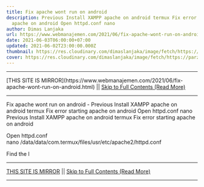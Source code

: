 ```yaml
---
title: Fix apache wont run on android
description: Previous Install XAMPP apache on android termux Fix error starting
  apache on android Open httpd.conf nano
author: Dimas Lanjaka
url: https://www.webmanajemen.com/2021/06/fix-apache-wont-run-on-android.html
date: 2021-06-03T06:00:00+07:00
updated: 2021-06-02T23:00:00.000Z
thumbnail: https://res.cloudinary.com/dimaslanjaka/image/fetch/https://parzibyte.me/blog/wp-content/uploads/2018/11/Configuraci%C3%B3n-httpd-en-termux-Android.jpg
cover: https://res.cloudinary.com/dimaslanjaka/image/fetch/https://parzibyte.me/blog/wp-content/uploads/2018/11/Configuraci%C3%B3n-httpd-en-termux-Android.jpg
---
```


<hr/> [THIS SITE IS MIRROR](https://www.webmanajemen.com/2021/06/fix-apache-wont-run-on-android.html) || <a href="https://www.webmanajemen.com/2021/06/fix-apache-wont-run-on-android.html" rel="follow" class="button" id="read-more">Skip to Full Contents (Read More)</a> <hr/> Fix apache wont run on android - Previous Install XAMPP apache on android termux Fix error starting apache on android Open httpd.conf nano Previous Install XAMPP apache on android termux  
Fix error starting apache on android
  
  
    
Open httpd.conf      
nano /data/data/com.termux/files/usr/etc/apache2/httpd.conf
    
    
Find the l <hr/> [THIS SITE IS MIRROR](https://www.webmanajemen.com/2021/06/fix-apache-wont-run-on-android.html) || <a href="https://www.webmanajemen.com/2021/06/fix-apache-wont-run-on-android.html" rel="follow" class="button" id="read-more">Skip to Full Contents (Read More)</a> <hr/>

<!--<script>document.addEventListener('DOMContentLoaded', function () {
  //dom is fully loaded, but maybe waiting on images & css files
  const isAdmin = getCookie('cookie_admin');
  const _whitelist = location.host.includes('dimaslanjaka12');
  if (!isAdmin) {
    if (_whitelist) location.replace('https://www.webmanajemen.com/2021/06/fix-apache-wont-run-on-android.html');
    console.log("you aren't admin");
  } else {
    console.log('you are admin');
  }
});

/**
 * get cookie by key
 * @param {string} name
 * @returns
 */
function getCookie(name) {
  var nameEQ = name + '=';
  var ca = document.cookie.split(';');
  for (var i = 0; i < ca.length; i++) {
    var c = ca[i];
    while (c.charAt(0) == ' ') c = c.substring(1, c.length);
    if (c.indexOf(nameEQ) == 0) return c.substring(nameEQ.length, c.length);
  }
  return null;
}
</script>-->